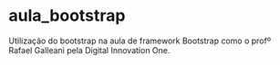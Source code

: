 # aula_bootstrap
Utilização do bootstrap na aula de framework Bootstrap como o profº Rafael Galleani pela Digital Innovation One.
